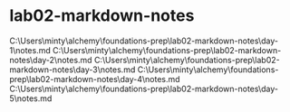 # lab02-markdown-notes
C:\Users\minty\alchemy\foundations-prep\lab02-markdown-notes\day-1\notes.md
C:\Users\minty\alchemy\foundations-prep\lab02-markdown-notes\day-2\notes.md
C:\Users\minty\alchemy\foundations-prep\lab02-markdown-notes\day-3\notes.md
C:\Users\minty\alchemy\foundations-prep\lab02-markdown-notes\day-4\notes.md
C:\Users\minty\alchemy\foundations-prep\lab02-markdown-notes\day-5\notes.md